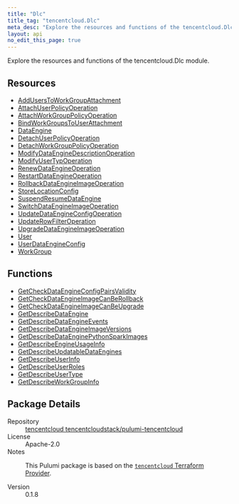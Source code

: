 ```yaml
---
title: "Dlc"
title_tag: "tencentcloud.Dlc"
meta_desc: "Explore the resources and functions of the tencentcloud.Dlc module."
layout: api
no_edit_this_page: true
---
```


<!-- WARNING: this file was generated by Pulumi Docs Generator. -->
<!-- Do not edit by hand unless you're certain you know what you are doing! -->

Explore the resources and functions of the tencentcloud.Dlc module.

<h2 id="resources">Resources</h2>
<ul class="api">
    <li><a href="adduserstoworkgroupattachment/" title="AddUsersToWorkGroupAttachment"><span class="api-symbol api-symbol--resource"></span>AddUsersToWorkGroupAttachment</a></li>
    <li><a href="attachuserpolicyoperation/" title="AttachUserPolicyOperation"><span class="api-symbol api-symbol--resource"></span>AttachUserPolicyOperation</a></li>
    <li><a href="attachworkgrouppolicyoperation/" title="AttachWorkGroupPolicyOperation"><span class="api-symbol api-symbol--resource"></span>AttachWorkGroupPolicyOperation</a></li>
    <li><a href="bindworkgroupstouserattachment/" title="BindWorkGroupsToUserAttachment"><span class="api-symbol api-symbol--resource"></span>BindWorkGroupsToUserAttachment</a></li>
    <li><a href="dataengine/" title="DataEngine"><span class="api-symbol api-symbol--resource"></span>DataEngine</a></li>
    <li><a href="detachuserpolicyoperation/" title="DetachUserPolicyOperation"><span class="api-symbol api-symbol--resource"></span>DetachUserPolicyOperation</a></li>
    <li><a href="detachworkgrouppolicyoperation/" title="DetachWorkGroupPolicyOperation"><span class="api-symbol api-symbol--resource"></span>DetachWorkGroupPolicyOperation</a></li>
    <li><a href="modifydataenginedescriptionoperation/" title="ModifyDataEngineDescriptionOperation"><span class="api-symbol api-symbol--resource"></span>ModifyDataEngineDescriptionOperation</a></li>
    <li><a href="modifyusertypoperation/" title="ModifyUserTypOperation"><span class="api-symbol api-symbol--resource"></span>ModifyUserTypOperation</a></li>
    <li><a href="renewdataengineoperation/" title="RenewDataEngineOperation"><span class="api-symbol api-symbol--resource"></span>RenewDataEngineOperation</a></li>
    <li><a href="restartdataengineoperation/" title="RestartDataEngineOperation"><span class="api-symbol api-symbol--resource"></span>RestartDataEngineOperation</a></li>
    <li><a href="rollbackdataengineimageoperation/" title="RollbackDataEngineImageOperation"><span class="api-symbol api-symbol--resource"></span>RollbackDataEngineImageOperation</a></li>
    <li><a href="storelocationconfig/" title="StoreLocationConfig"><span class="api-symbol api-symbol--resource"></span>StoreLocationConfig</a></li>
    <li><a href="suspendresumedataengine/" title="SuspendResumeDataEngine"><span class="api-symbol api-symbol--resource"></span>SuspendResumeDataEngine</a></li>
    <li><a href="switchdataengineimageoperation/" title="SwitchDataEngineImageOperation"><span class="api-symbol api-symbol--resource"></span>SwitchDataEngineImageOperation</a></li>
    <li><a href="updatedataengineconfigoperation/" title="UpdateDataEngineConfigOperation"><span class="api-symbol api-symbol--resource"></span>UpdateDataEngineConfigOperation</a></li>
    <li><a href="updaterowfilteroperation/" title="UpdateRowFilterOperation"><span class="api-symbol api-symbol--resource"></span>UpdateRowFilterOperation</a></li>
    <li><a href="upgradedataengineimageoperation/" title="UpgradeDataEngineImageOperation"><span class="api-symbol api-symbol--resource"></span>UpgradeDataEngineImageOperation</a></li>
    <li><a href="user/" title="User"><span class="api-symbol api-symbol--resource"></span>User</a></li>
    <li><a href="userdataengineconfig/" title="UserDataEngineConfig"><span class="api-symbol api-symbol--resource"></span>UserDataEngineConfig</a></li>
    <li><a href="workgroup/" title="WorkGroup"><span class="api-symbol api-symbol--resource"></span>WorkGroup</a></li>
</ul>

<h2 id="functions">Functions</h2>
<ul class="api">
    <li><a href="getcheckdataengineconfigpairsvalidity/" title="GetCheckDataEngineConfigPairsValidity"><span class="api-symbol api-symbol--function"></span>GetCheckDataEngineConfigPairsValidity</a></li>
    <li><a href="getcheckdataengineimagecanberollback/" title="GetCheckDataEngineImageCanBeRollback"><span class="api-symbol api-symbol--function"></span>GetCheckDataEngineImageCanBeRollback</a></li>
    <li><a href="getcheckdataengineimagecanbeupgrade/" title="GetCheckDataEngineImageCanBeUpgrade"><span class="api-symbol api-symbol--function"></span>GetCheckDataEngineImageCanBeUpgrade</a></li>
    <li><a href="getdescribedataengine/" title="GetDescribeDataEngine"><span class="api-symbol api-symbol--function"></span>GetDescribeDataEngine</a></li>
    <li><a href="getdescribedataengineevents/" title="GetDescribeDataEngineEvents"><span class="api-symbol api-symbol--function"></span>GetDescribeDataEngineEvents</a></li>
    <li><a href="getdescribedataengineimageversions/" title="GetDescribeDataEngineImageVersions"><span class="api-symbol api-symbol--function"></span>GetDescribeDataEngineImageVersions</a></li>
    <li><a href="getdescribedataenginepythonsparkimages/" title="GetDescribeDataEnginePythonSparkImages"><span class="api-symbol api-symbol--function"></span>GetDescribeDataEnginePythonSparkImages</a></li>
    <li><a href="getdescribeengineusageinfo/" title="GetDescribeEngineUsageInfo"><span class="api-symbol api-symbol--function"></span>GetDescribeEngineUsageInfo</a></li>
    <li><a href="getdescribeupdatabledataengines/" title="GetDescribeUpdatableDataEngines"><span class="api-symbol api-symbol--function"></span>GetDescribeUpdatableDataEngines</a></li>
    <li><a href="getdescribeuserinfo/" title="GetDescribeUserInfo"><span class="api-symbol api-symbol--function"></span>GetDescribeUserInfo</a></li>
    <li><a href="getdescribeuserroles/" title="GetDescribeUserRoles"><span class="api-symbol api-symbol--function"></span>GetDescribeUserRoles</a></li>
    <li><a href="getdescribeusertype/" title="GetDescribeUserType"><span class="api-symbol api-symbol--function"></span>GetDescribeUserType</a></li>
    <li><a href="getdescribeworkgroupinfo/" title="GetDescribeWorkGroupInfo"><span class="api-symbol api-symbol--function"></span>GetDescribeWorkGroupInfo</a></li>
</ul>

<h2 id="package-details">Package Details</h2>
<dl class="package-details">
	<dt>Repository</dt>
	<dd><a href="https://github.com/tencentcloudstack/pulumi-tencentcloud">tencentcloud tencentcloudstack/pulumi-tencentcloud</a></dd>
	<dt>License</dt>
	<dd>Apache-2.0</dd>
	<dt>Notes</dt>
	<dd><p>This Pulumi package is based on the <a href="https://github.com/tencentcloudstack/terraform-provider-tencentcloud"><code>tencentcloud</code> Terraform Provider</a>.</p>
</dd>
	<dt>Version</dt>
	<dd>0.1.8</dd>
</dl>

